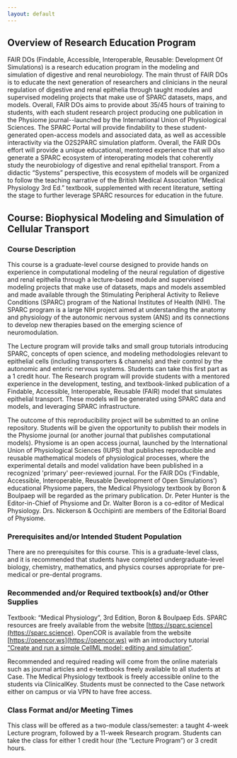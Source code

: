 ```yaml
---
layout: default
---
```


## Overview of Research Education Program
FAIR DOs (Findable, Accessible, Interoperable, Reusable: Development Of Simulations) is a research education program in the modeling and simulation of digestive and renal neurobiology. The main thrust of FAIR DOs is to educate the next generation of researchers and clinicians in the neural regulation of digestive and renal epithelia through taught modules and supervised modeling projects that make use of SPARC datasets, maps, and models. Overall, FAIR DOs aims to provide about 35/45 hours of training to students, with each student research project producing one publication in the Physiome journal--launched by the International Union of Physiological Sciences. The SPARC Portal will provide findability to these student- generated open-access models and associated data, as well as accessible interactivity via the O2S2PARC simulation platform. Overall, the FAIR DOs effort will provide a unique educational, mentored experience that will also generate a SPARC ecosystem of interoperating models that coherently study the neurobiology of digestive and renal epithelial transport. From a didactic “Systems” perspective, this ecosystem of models will be organized to follow the teaching narrative of the British Medical Association “Medical Physiology 3rd Ed.” textbook, supplemented with recent literature, setting the stage to further leverage SPARC resources for education in the future.
## **Course:** Biophysical Modeling and Simulation of Cellular Transport 
### Course Description
This course is a graduate-level course designed to provide hands on experience in computational modeling of the neural regulation of digestive and renal epithelia through a lecture-based module and supervised modeling projects that make use of datasets, maps and models assembled and made available through the Stimulating Peripheral Activity to Relieve Conditions (SPARC) program of the National Institutes of Health (NIH). The SPARC program is a large NIH project aimed at understanding the anatomy and physiology of the autonomic nervous system (ANS) and its connections to develop new therapies based on the emerging science of neuromodulation. 

The Lecture program will provide talks and small group tutorials introducing SPARC, concepts of open science, and modeling methodologies relevant to epithelial cells (including transporters & channels) and their control by the autonomic and enteric nervous systems. Students can take this first part as a 1 credit hour.
The Research program will provide students with a mentored experience in the development, testing, and textbook-linked publication of a Findable, Accessible, Interoperable, Reusable (FAIR) model that simulates epithelial transport. These models will be generated using SPARC data and models, and leveraging SPARC infrastructure.

The outcome of this reproducibility project will be submitted to an online repository. Students will be given the opportunity to publish their models in the Physiome journal (or another journal that publishes computational models). Physiome is an open access journal, launched by the International Union of Physiological Sciences (IUPS) that publishes reproducible and reusable mathematical models of physiological processes, where the experimental details and model validation have been published in a recognized 'primary' peer-reviewed journal. For the FAIR DOs (‘Findable, Accessible, Interoperable, Reusable Development of Open Simulations’) educational Physiome papers, the Medical Physiology textbook by Boron & Boulpaep will be regarded as the primary publication. Dr. Peter Hunter is the Editor-in-Chief of Physiome and Dr. Walter Boron is a co-editor of Medical Physiology. Drs. Nickerson & Occhipinti are members of the Editorial Board of Physiome.

### Prerequisites and/or Intended Student Population
There are no prerequisites for this course. This is a graduate-level class, and it is recommended that students have completed undergraduate-level biology, chemistry, mathematics, and physics courses appropriate for pre-medical or pre-dental programs. 

### Recommended and/or Required textbook(s) and/or Other Supplies 
Textbook: “Medical Physiology”, 3rd Edition, Boron & Boulpaep Eds.
SPARC resources are freely available from the website [https://sparc.science](https://sparc.science). OpenCOR is available from the website [https://opencor.ws](https://opencor.ws) with an introductory tutorial [“Create and run a simple CellML model: editing and simulation”](https://tutorial-on-cellml-opencor-and-pmr.readthedocs.io/en/latest/create_and_first_run.html).

Recommended and required reading will come from the online materials such as journal articles and e-textbooks freely available to all students at Case.  The Medical Physiology textbook is freely accessible online to the students via ClinicalKey. Students must be connected to the Case network either on campus or via VPN to have free access.

### Class Format and/or Meeting Times   
This class will be offered as a two-module class/semester: a taught 4-week Lecture program, followed by a 11-week Research program. Students can take the class for either 1 credit hour (the “Lecture Program”) or 3 credit hours. 

